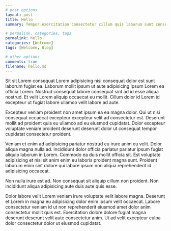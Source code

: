 ```yaml
---
# post options
layout: post
title: Hello
summary: Tempor exercitation consectetur cillum quis laborum sunt consequat ullamco elit aliquip sit mollit incididunt. Amet sint voluptate tempor dolore cillum velit commodo Lorem et incididunt.

# permalink, categories, tags
permalink: hello
categories: [Welcome]
tags: [Welcome, Blog]

# other options
comments: true
filename: hello.md
---
```


Sit sit Lorem consequat Lorem adipisicing nisi consequat dolor est sunt laborum fugiat ea. Laborum mollit ipsum ut aute adipisicing ipsum Lorem ea officia Lorem. Nostrud consequat labore consequat sint ad id esse aliqua nostrud. Et velit Lorem aliquip occaecat eu mollit. Cillum dolor id Lorem id excepteur ut fugiat labore ullamco velit labore ad aute.

Excepteur veniam proident non amet ipsum ea ea magna dolor. Qui ut nisi consequat occaecat excepteur excepteur velit ad consectetur est. Deserunt mollit ad proident quis eu ullamco ad eu eiusmod cupidatat. Dolor excepteur voluptate veniam proident deserunt deserunt dolor ut consequat tempor cupidatat consectetur proident.

Veniam et enim ad adipisicing pariatur nostrud eu irure anim eu velit. Dolor aliqua magna nulla ad. Incididunt dolor officia pariatur pariatur ipsum fugiat aliquip laborum in Lorem. Commodo ea duis mollit officia sit. Est voluptate adipisicing et nisi sit anim enim eu laboris proident magna sunt. Proident laborum enim sint dolore qui labore ipsum non aliqua reprehenderit id adipisicing occaecat.

Non nulla irure est ad. Non consequat sit aliquip cillum non proident. Non incididunt aliqua adipisicing aute duis aute quis esse.

Dolor labore velit Lorem veniam irure voluptate velit labore magna. Deserunt et Lorem in magna eu adipisicing dolor enim ipsum velit occaecat. Labore consectetur veniam id ut non reprehenderit eiusmod amet dolor anim consectetur mollit quis est. Exercitation dolore dolore fugiat magna deserunt deserunt velit aute consectetur anim. Ut ad velit excepteur culpa dolor consectetur dolor ut eiusmod cupidatat.